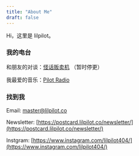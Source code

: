 ```yaml
---
title: "About Me"
draft: false
---
```


Hi，这里是 lilpilot。

### 我的电台

和朋友的对谈：[怪话贩卖机](https://y.music.163.com/m/radio?id=793244386) （暂时停更）

我最爱的音乐：[Pilot Radio](https://y.music.163.com/m/radio?id=795032043)

### 找到我

Email: master@lilpilot.co

Newsletter: [https://postcard.lilpilot.co/newsletter/](https://postcard.lilpilot.co/newsletter/)

Instgram: [https://www.instagram.com/lilpilot404/](https://www.instagram.com/lilpilot404/)
